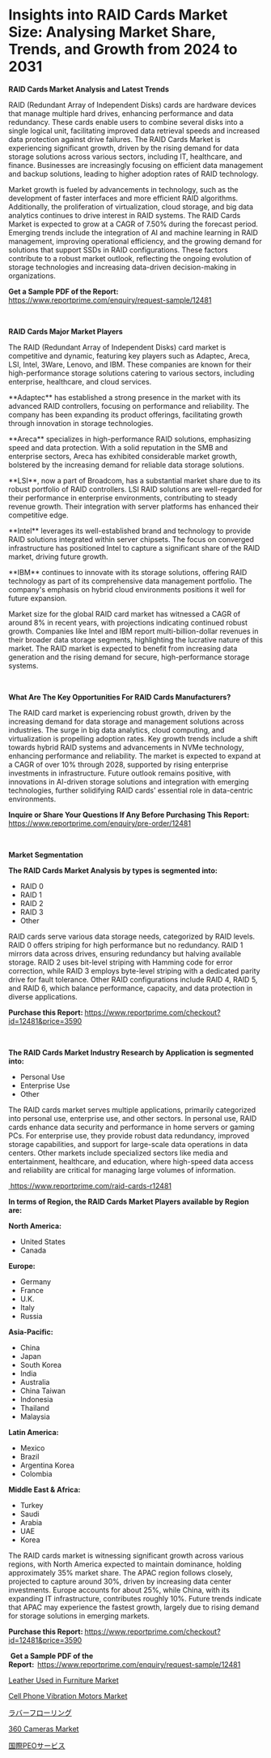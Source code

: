 <p><h1>Insights into RAID Cards Market Size: Analysing Market Share, Trends, and Growth from 2024 to 2031</h1></p><p><strong>RAID Cards Market Analysis and Latest Trends</strong></p>
<p><p>RAID (Redundant Array of Independent Disks) cards are hardware devices that manage multiple hard drives, enhancing performance and data redundancy. These cards enable users to combine several disks into a single logical unit, facilitating improved data retrieval speeds and increased data protection against drive failures. The RAID Cards Market is experiencing significant growth, driven by the rising demand for data storage solutions across various sectors, including IT, healthcare, and finance. Businesses are increasingly focusing on efficient data management and backup solutions, leading to higher adoption rates of RAID technology.</p><p>Market growth is fueled by advancements in technology, such as the development of faster interfaces and more efficient RAID algorithms. Additionally, the proliferation of virtualization, cloud storage, and big data analytics continues to drive interest in RAID systems. The RAID Cards Market is expected to grow at a CAGR of 7.50% during the forecast period. Emerging trends include the integration of AI and machine learning in RAID management, improving operational efficiency, and the growing demand for solutions that support SSDs in RAID configurations. These factors contribute to a robust market outlook, reflecting the ongoing evolution of storage technologies and increasing data-driven decision-making in organizations.</p></p>
<p><strong>Get a Sample PDF of the Report:&nbsp;</strong> <a href="https://www.reportprime.com/enquiry/request-sample/12481">https://www.reportprime.com/enquiry/request-sample/12481</a></p>
<p>&nbsp;</p>
<p><strong>RAID Cards Major Market Players</strong></p>
<p><p>The RAID (Redundant Array of Independent Disks) card market is competitive and dynamic, featuring key players such as Adaptec, Areca, LSI, Intel, 3Ware, Lenovo, and IBM. These companies are known for their high-performance storage solutions catering to various sectors, including enterprise, healthcare, and cloud services.</p><p>**Adaptec** has established a strong presence in the market with its advanced RAID controllers, focusing on performance and reliability. The company has been expanding its product offerings, facilitating growth through innovation in storage technologies. </p><p>**Areca** specializes in high-performance RAID solutions, emphasizing speed and data protection. With a solid reputation in the SMB and enterprise sectors, Areca has exhibited considerable market growth, bolstered by the increasing demand for reliable data storage solutions.</p><p>**LSI**, now a part of Broadcom, has a substantial market share due to its robust portfolio of RAID controllers. LSI RAID solutions are well-regarded for their performance in enterprise environments, contributing to steady revenue growth. Their integration with server platforms has enhanced their competitive edge.</p><p>**Intel** leverages its well-established brand and technology to provide RAID solutions integrated within server chipsets. The focus on converged infrastructure has positioned Intel to capture a significant share of the RAID market, driving future growth.</p><p>**IBM** continues to innovate with its storage solutions, offering RAID technology as part of its comprehensive data management portfolio. The company's emphasis on hybrid cloud environments positions it well for future expansion.</p><p>Market size for the global RAID card market has witnessed a CAGR of around 8% in recent years, with projections indicating continued robust growth. Companies like Intel and IBM report multi-billion-dollar revenues in their broader data storage segments, highlighting the lucrative nature of this market. The RAID market is expected to benefit from increasing data generation and the rising demand for secure, high-performance storage systems.</p></p>
<p>&nbsp;</p>
<p><strong>What Are The Key Opportunities For RAID Cards Manufacturers?</strong></p>
<p><p>The RAID card market is experiencing robust growth, driven by the increasing demand for data storage and management solutions across industries. The surge in big data analytics, cloud computing, and virtualization is propelling adoption rates. Key growth trends include a shift towards hybrid RAID systems and advancements in NVMe technology, enhancing performance and reliability. The market is expected to expand at a CAGR of over 10% through 2028, supported by rising enterprise investments in infrastructure. Future outlook remains positive, with innovations in AI-driven storage solutions and integration with emerging technologies, further solidifying RAID cards' essential role in data-centric environments.</p></p>
<p><strong>Inquire or Share Your Questions If Any Before Purchasing This Report:</strong> <a href="https://www.reportprime.com/enquiry/pre-order/12481">https://www.reportprime.com/enquiry/pre-order/12481</a></p>
<p>&nbsp;</p>
<p><strong>Market Segmentation</strong></p>
<p><strong>The RAID Cards Market Analysis by types is segmented into:</strong></p>
<p><ul><li>RAID 0</li><li>RAID 1</li><li>RAID 2</li><li>RAID 3</li><li>Other</li></ul></p>
<p><p>RAID cards serve various data storage needs, categorized by RAID levels. RAID 0 offers striping for high performance but no redundancy. RAID 1 mirrors data across drives, ensuring redundancy but halving available storage. RAID 2 uses bit-level striping with Hamming code for error correction, while RAID 3 employs byte-level striping with a dedicated parity drive for fault tolerance. Other RAID configurations include RAID 4, RAID 5, and RAID 6, which balance performance, capacity, and data protection in diverse applications.</p></p>
<p><strong>Purchase this Report:&nbsp;</strong><a href="https://www.reportprime.com/checkout?id=12481&price=3590">https://www.reportprime.com/checkout?id=12481&price=3590</a></p>
<p>&nbsp;</p>
<p><strong>The RAID Cards Market Industry Research by Application is segmented into:</strong></p>
<p><ul><li>Personal Use</li><li>Enterprise Use</li><li>Other</li></ul></p>
<p><p>The RAID cards market serves multiple applications, primarily categorized into personal use, enterprise use, and other sectors. In personal use, RAID cards enhance data security and performance in home servers or gaming PCs. For enterprise use, they provide robust data redundancy, improved storage capabilities, and support for large-scale data operations in data centers. Other markets include specialized sectors like media and entertainment, healthcare, and education, where high-speed data access and reliability are critical for managing large volumes of information.</p></p>
<p><a href="https://www.reportprime.com/raid-cards-r12481">&nbsp;https://www.reportprime.com/raid-cards-r12481</a></p>
<p><strong>In terms of Region, the RAID Cards Market Players available by Region are:</strong></p>
<p>
    <p> <strong> North America: </strong>
        <ul>
            <li>United States</li>
            <li>Canada</li>
        </ul>
        </p> 
    <p> <strong> Europe: </strong>
        <ul>
            <li>Germany</li>
            <li>France</li>
            <li>U.K.</li>
            <li>Italy</li>
            <li>Russia</li>
        </ul>
        </p> 
    <p> <strong> Asia-Pacific: </strong>
        <ul>
            <li>China</li>
            <li>Japan</li>
            <li>South Korea</li>
            <li>India</li>
            <li>Australia</li>
            <li>China Taiwan</li>
            <li>Indonesia</li>
            <li>Thailand</li>
            <li>Malaysia</li>
        </ul>
        </p> 
    <p> <strong> Latin America: </strong>
        <ul>
            <li>Mexico</li>
            <li>Brazil</li>
            <li>Argentina Korea</li>
            <li>Colombia</li>
        </ul>
        </p> 
    <p> <strong> Middle East & Africa: </strong>
        <ul>
            <li>Turkey</li>
            <li>Saudi</li>
            <li>Arabia</li>
            <li>UAE</li>
            <li>Korea</li>
        </ul>
    </p>
    </p>
<p><p>The RAID cards market is witnessing significant growth across various regions, with North America expected to maintain dominance, holding approximately 35% market share. The APAC region follows closely, projected to capture around 30%, driven by increasing data center investments. Europe accounts for about 25%, while China, with its expanding IT infrastructure, contributes roughly 10%. Future trends indicate that APAC may experience the fastest growth, largely due to rising demand for storage solutions in emerging markets.</p></p>
<p><strong>Purchase this Report: </strong><a href="https://www.reportprime.com/checkout?id=12481&price=3590">https://www.reportprime.com/checkout?id=12481&price=3590</a></p>
<p>&nbsp;<strong>Get a Sample PDF of the Report:&nbsp;&nbsp;</strong><a href="https://www.reportprime.com/enquiry/request-sample/12481">https://www.reportprime.com/enquiry/request-sample/12481</a></p>
<p><strong></strong></p>
<p><p><a href="https://www.linkedin.com/pulse/leather-used-furniture-industry-sector-market-dynamics-gslbe?trackingId=1ci4BrgOTmK8ACpFbdgJMA%3D%3D">Leather Used in Furniture Market</a></p><p><a href="https://github.com/PeterParrish5/Market-Research-Report-List-6/blob/main/cell-phone-vibration-motors-market.md">Cell Phone Vibration Motors Market</a></p><p><a href="https://medium.com/@edmondg3yrtreenfelder8956/2024%E5%B9%B4%E3%81%8B%E3%82%892031%E5%B9%B4%E3%81%BE%E3%81%A7%E3%81%AE%E3%82%B4%E3%83%A0%E3%83%95%E3%83%AD%E3%83%BC%E3%83%AA%E3%83%B3%E3%82%B0%E5%B8%82%E5%A0%B4%E3%81%AE%E5%B1%95%E6%9C%9B%E3%81%A8%E4%BA%88%E6%B8%AC-e5a1ea8cfd62">ラバーフローリング</a></p><p><a href="https://issuu.com/reportprime-2/docs/360-cameras-market-size-2030.pptx_d99c9e14d42e5c">360 Cameras Market</a></p><p><a href="https://medium.com/@kandrakodamadbg/%E5%9B%BD%E9%9A%9Bpeo%E3%82%B5%E3%83%BC%E3%83%93%E3%82%B9%E5%B8%82%E5%A0%B4-2024%E5%B9%B4%E3%81%8B%E3%82%892031%E5%B9%B4%E3%81%AE%E3%82%B0%E3%83%AD%E3%83%BC%E3%83%90%E3%83%AB%E5%B8%82%E5%A0%B4%E5%8B%95%E5%90%91%E3%81%A8%E5%A3%B2%E4%B8%8A%E3%83%88%E3%83%AC%E3%83%B3%E3%83%89-611ebc9bcb67">国際PEOサービス</a></p></p>
